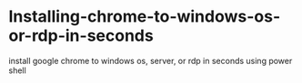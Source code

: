 # Installing-chrome-to-windows-os-or-rdp-in-seconds
install google chrome to windows os, server, or rdp in seconds using power shell
